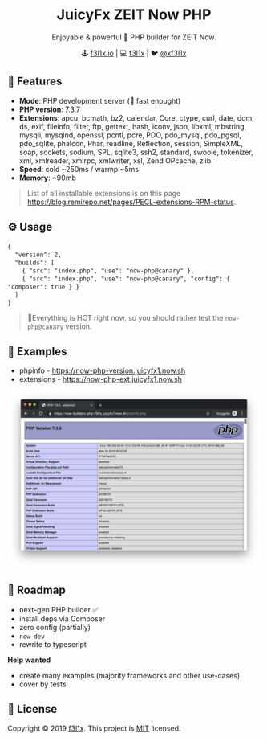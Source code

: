 <h1 align=center>JuicyFx ZEIT Now PHP</h1>

<p align=center>
Enjoyable & powerful 🐘 PHP builder for ZEIT Now.
</p>

<p align=center>
🕹 <a href="https://f3l1x.io">f3l1x.io</a> | 💻 <a href="https://github.com/f3l1x">f3l1x</a> | 🐦 <a href="https://twitter.com/xf3l1x">@xf3l1x</a>
</p>

## 🤗 Features

- **Mode**: PHP development server (🚀 fast enought)
- **PHP version**: 7.3.7
- **Extensions**: apcu, bcmath, bz2, calendar, Core, ctype, curl, date, dom, ds, exif, fileinfo, filter, ftp, gettext, hash, iconv, json, libxml, mbstring, mysqli, mysqlnd, openssl, pcntl, pcre, PDO, pdo_mysql, pdo_pgsql, pdo_sqlite, phalcon, Phar, readline, Reflection, session, SimpleXML, soap, sockets, sodium, SPL, sqlite3, ssh2, standard, swoole, tokenizer, xml, xmlreader, xmlrpc, xmlwriter, xsl, Zend OPcache, zlib
- **Speed**: cold ~250ms / warmp ~5ms
- **Memory**: ~90mb

> List of all installable extensions is on this page https://blog.remirepo.net/pages/PECL-extensions-RPM-status.

## ⚙️ Usage

```
{
  "version": 2,
  "builds": [
    { "src": "index.php", "use": "now-php@canary" },
    { "src": "index.php", "use": "now-php@canary", "config": { "composer": true } }
  ]
}
```

> 🚧Everything is HOT right now, so you should rather test the `now-php@canary` version.

## 👀 Examples

- phpinfo - https://now-php-version.juicyfx1.now.sh
- extensions - https://now-php-ext.juicyfx1.now.sh

![](docs/phpinfo.png)

## 🚧 Roadmap

- next-gen PHP builder ✅
- install deps via Composer
- zero config (partially)
- `now dev`
- rewrite to typescript

**Help wanted**

- create many examples (majority frameworks and other use-cases)
- cover by tests

## 📝 License

Copyright © 2019 [f3l1x](https://github.com/f3l1x).
This project is [MIT](LICENSE) licensed.
